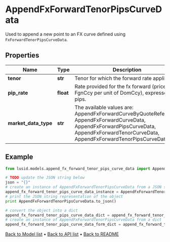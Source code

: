 # AppendFxForwardTenorPipsCurveData

Used to append a new point to an FX curve defined using `FxForwardTenorPipsCurveData`.

## Properties
Name | Type | Description | Notes
------------ | ------------- | ------------- | -------------
**tenor** | **str** | Tenor for which the forward rate applies. | 
**pip_rate** | **float** | Rate provided for the fx forward (price in FgnCcy per unit of DomCcy), expressed in pips. | 
**market_data_type** | **str** | The available values are: AppendFxForwardCurveByQuoteReference, AppendFxForwardCurveData, AppendFxForwardPipsCurveData, AppendFxForwardTenorCurveData, AppendFxForwardTenorPipsCurveData | 

## Example

```python
from lusid.models.append_fx_forward_tenor_pips_curve_data import AppendFxForwardTenorPipsCurveData

# TODO update the JSON string below
json = "{}"
# create an instance of AppendFxForwardTenorPipsCurveData from a JSON string
append_fx_forward_tenor_pips_curve_data_instance = AppendFxForwardTenorPipsCurveData.from_json(json)
# print the JSON string representation of the object
print AppendFxForwardTenorPipsCurveData.to_json()

# convert the object into a dict
append_fx_forward_tenor_pips_curve_data_dict = append_fx_forward_tenor_pips_curve_data_instance.to_dict()
# create an instance of AppendFxForwardTenorPipsCurveData from a dict
append_fx_forward_tenor_pips_curve_data_form_dict = append_fx_forward_tenor_pips_curve_data.from_dict(append_fx_forward_tenor_pips_curve_data_dict)
```
[Back to Model list](../README.md#documentation-for-models) &#8226; [Back to API list](../README.md#documentation-for-api-endpoints) &#8226; [Back to README](../README.md)


